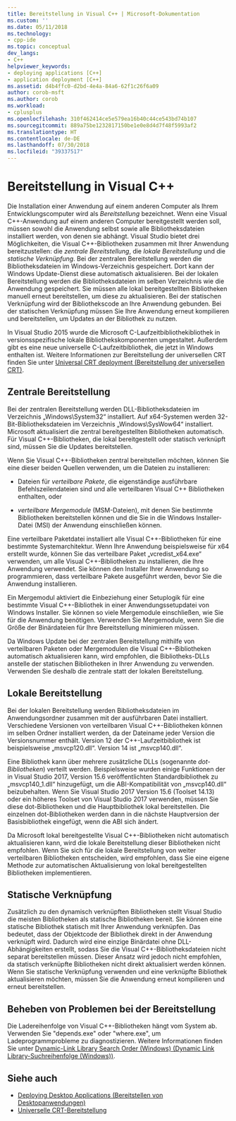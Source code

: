 ```yaml
---
title: Bereitstellung in Visual C++ | Microsoft-Dokumentation
ms.custom: ''
ms.date: 05/11/2018
ms.technology:
- cpp-ide
ms.topic: conceptual
dev_langs:
- C++
helpviewer_keywords:
- deploying applications [C++]
- application deployment [C++]
ms.assetid: d4b4ffc0-d2bd-4e4a-84a6-62f1c26f6a09
author: corob-msft
ms.author: corob
ms.workload:
- cplusplus
ms.openlocfilehash: 310f462414ce5e579ea16b40c44ce543bd74b107
ms.sourcegitcommit: 889a75be1232817150be1e0e8d4d7f48f5993af2
ms.translationtype: HT
ms.contentlocale: de-DE
ms.lasthandoff: 07/30/2018
ms.locfileid: "39337517"
---
```

# <a name="deployment-in-visual-c"></a>Bereitstellung in Visual C++

Die Installation einer Anwendung auf einem anderen Computer als Ihrem Entwicklungscomputer wird als *Bereitstellung* bezeichnet. Wenn eine Visual C++-Anwendung auf einem anderen Computer bereitgestellt werden soll, müssen sowohl die Anwendung selbst sowie alle Bibliotheksdateien installiert werden, von denen sie abhängt. Visual Studio bietet drei Möglichkeiten, die Visual C++-Bibliotheken zusammen mit Ihrer Anwendung bereitzustellen: die *zentrale Bereitstellung*, die *lokale Bereitstellung* und die *statische Verknüpfung*. Bei der zentralen Bereitstellung werden die Bibliotheksdateien im Windows-Verzeichnis gespeichert. Dort kann der Windows Update-Dienst diese automatisch aktualisieren. Bei der lokalen Bereitstellung werden die Bibliotheksdateien im selben Verzeichnis wie die Anwendung gespeichert. Sie müssen alle lokal bereitgestellten Bibliotheken manuell erneut bereitstellen, um diese zu aktualisieren. Bei der statischen Verknüpfung wird der Bibliothekscode an Ihre Anwendung gebunden. Bei der statischen Verknüpfung müssen Sie Ihre Anwendung erneut kompilieren und bereitstellen, um Updates an der Bibliothek zu nutzen.

In Visual Studio 2015 wurde die Microsoft C-Laufzeitbibliothekibliothek in versionsspezifische lokale Bibliothekskomponenten umgestaltet. Außerdem gibt es eine neue universelle C-Laufzeitbibliothek, die jetzt in Windows enthalten ist. Weitere Informationen zur Bereitstellung der universellen CRT finden Sie unter [Universal CRT deployment (Bereitstellung der universellen CRT)](universal-crt-deployment.md).

## <a name="central-deployment"></a>Zentrale Bereitstellung

Bei der zentralen Bereitstellung werden DLL-Bibliotheksdateien im Verzeichnis „Windows\System32“ installiert. Auf x64-Systemen werden 32-Bit-Bibliotheksdateien im Verzeichnis „Windows\SysWow64“ installiert. Microsoft aktualisiert die zentral bereitgestellten Bibliotheken automatisch. Für Visual C++-Bibliotheken, die lokal bereitgestellt oder statisch verknüpft sind, müssen Sie die Updates bereitstellen.

Wenn Sie Visual C++-Bibliotheken zentral bereitstellen möchten, können Sie eine dieser beiden Quellen verwenden, um die Dateien zu installieren:

- Dateien für *verteilbare Pakete*, die eigenständige ausführbare Befehlszeilendateien sind und alle verteilbaren Visual C++ Bibliotheken enthalten, oder

- *verteilbare Mergemodule* (MSM-Dateien), mit denen Sie bestimmte Bibliotheken bereitstellen können und die Sie in die Windows Installer-Datei (MSI) der Anwendung einschließen können.

Eine verteilbare Paketdatei installiert alle Visual C++-Bibliotheken für eine bestimmte Systemarchitektur. Wenn Ihre Anwendung beispielsweise für x64 erstellt wurde, können Sie das verteilbare Paket „vcredist_x64.exe“ verwenden, um alle Visual C++-Bibliotheken zu installieren, die Ihre Anwendung verwendet. Sie können den Installer Ihrer Anwendung so programmieren, dass verteilbare Pakete ausgeführt werden, bevor Sie die Anwendung installieren.

Ein Mergemodul aktiviert die Einbeziehung einer Setuplogik für eine bestimmte Visual C++-Bibliothek in einer Anwendungssetupdatei von Windows Installer. Sie können so viele Mergemodule einschließen, wie Sie für die Anwendung benötigen. Verwenden Sie Mergemodule, wenn Sie die Größe der Binärdateien für Ihre Bereitstellung minimieren müssen.

Da Windows Update bei der zentralen Bereitstellung mithilfe von verteilbaren Paketen oder Mergemodulen die Visual C++-Bibliotheken automatisch aktualisieren kann, wird empfohlen, die Bibliotheks-DLLs anstelle der statischen Bibliotheken in Ihrer Anwendung zu verwenden. Verwenden Sie deshalb die zentrale statt der lokalen Bereitstellung.

## <a name="local-deployment"></a>Lokale Bereitstellung

Bei der lokalen Bereitstellung werden Bibliotheksdateien im Anwendungsordner zusammen mit der ausführbaren Datei installiert. Verschiedene Versionen von verteilbaren Visual C++-Bibliotheken können im selben Ordner installiert werden, da der Dateiname jeder Version die Versionsnummer enthält. Version 12 der C++-Laufzeitbibliothek ist beispielsweise „msvcp120.dll“. Version 14 ist „msvcp140.dll“.

Eine Bibliothek kann über mehrere zusätzliche DLLs (sogenannte *dot-Bibliotheken*) verteilt werden. Beispielsweise wurden einige Funktionen der in Visual Studio 2017, Version 15.6 veröffentlichten Standardbibliothek zu „msvcp140_1.dll“ hinzugefügt, um die ABI-Kompatibilität von „msvcp140.dll“ beizubehalten. Wenn Sie Visual Studio 2017 Version 15.6 (Toolset 14.13) oder ein höheres Toolset von Visual Studio 2017 verwenden, müssen Sie diese dot-Bibliotheken und die Hauptbibliothek lokal bereitstellen. Die einzelnen dot-Bibliotheken werden dann in die nächste Hauptversion der Basisbibliothek eingefügt, wenn die ABI sich ändert.

Da Microsoft lokal bereitgestellte Visual C++-Bibliotheken nicht automatisch aktualisieren kann, wird die lokale Bereitstellung dieser Bibliotheken nicht empfohlen. Wenn Sie sich für die lokale Bereitstellung von weiter verteilbaren Bibliotheken entscheiden, wird empfohlen, dass Sie eine eigene Methode zur automatischen Aktualisierung von lokal bereitgestellten Bibliotheken implementieren.

## <a name="static-linking"></a>Statische Verknüpfung

Zusätzlich zu den dynamisch verknüpften Bibliotheken stellt Visual Studio die meisten Bibliotheken als statische Bibliotheken bereit. Sie können eine statische Bibliothek statisch mit Ihrer Anwendung verknüpfen. Das bedeutet, dass der Objektcode der Bibliothek direkt in der Anwendung verknüpft wird. Dadurch wird eine einzige Binärdatei ohne DLL-Abhängigkeiten erstellt, sodass Sie die Visual C++-Bibliotheksdateien nicht separat bereitstellen müssen. Dieser Ansatz wird jedoch nicht empfohlen, da statisch verknüpfte Bibliotheken nicht direkt aktualisiert werden können. Wenn Sie statische Verknüpfung verwenden und eine verknüpfte Bibliothek aktualisieren möchten, müssen Sie die Anwendung erneut kompilieren und erneut bereitstellen.

## <a name="troubleshooting-deployment-issues"></a>Beheben von Problemen bei der Bereitstellung

Die Ladereihenfolge von Visual C++-Bibliotheken hängt vom System ab. Verwenden Sie "depends.exe" oder "where.exe", um Ladeprogrammprobleme zu diagnostizieren. Weitere Informationen finden Sie unter [Dynamic-Link Library Search Order (Windows) (Dynamic Link Library-Suchreihenfolge (Windows))](http://msdn.microsoft.com/library/windows/desktop/ms682586.aspx).

## <a name="see-also"></a>Siehe auch

- [Deploying Desktop Applications (Bereitstellen von Desktopanwendungen)](../ide/deploying-native-desktop-applications-visual-cpp.md)
- [Universelle CRT-Bereitstellung](universal-crt-deployment.md)
